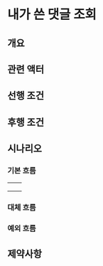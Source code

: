 # 내가 쓴 댓글 조회

## 개요

## 관련 액터

## 선행 조건

## 후행 조건

## 시나리오

### 기본 흐름

|   |   |
| - | - |
|   |   |
|   |   |
|   |   |

### 대체 흐름

### 예외 흐름

## 제약사항
